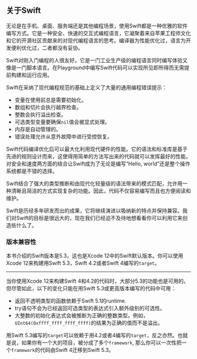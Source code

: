 ## 关于Swift


无论是在手机、桌面、服务端还是其他编程场景，使用Swift都是一种优雅的软件编写方式。它是一种安全、快速的交互式编程语言，它凝聚着来自苹果工程师文化和它的开源社区贡献来的对现代编程语言的思考。编译器为性能优化过，语言为开发便利优化过，二者都没有妥协。

Swift对刚入门编程的人很友好。它是一门工业生产级的编程语言同时编写体验又像是一门脚本语言。在Playground中编写Swift代码可以实现所见即所得而无需提前构建和运行应用。

Swift在采纳了现代编程规范的基础上定义了大量的通用编程错误提示：
+ 变量在使用前总是需要初始化。
+ 数组和切片会执行越界检查。
+ 整数会执行溢出检查。
+ 可选类型变量要确保`nil`值会被显式处理。
+ 内存是自动管理的。
+ 错误处理允许从意外故障中进行受控恢复。

Swift代码编译优化后可以最大化利用现代硬件的性能。它的语法和标准库是基于先进的规则设计而来，这使得用简单的方法写出来的代码就可以发挥最好的性能。对安全和速度两方面的结合让Swift成为了无论是编写“Hello, world”还是整个操作系统都是不错的选择。

Swift结合了强大的类型推断和由现代化轻量级的语法带来的模式匹配，允许用一种清晰且简洁的方式实现复杂的功能。因此，代码不仅容易编写而且也方便阅读和维护。

Swift是历经多年研发而出的成果，它将继续演进以吸纳新的特点并保持兼容。我们对Swift的目标是很远大的，现在我们已经迫不及待地想看看你可以利用它来创造些什么了。


### 版本兼容性

本书介绍的Swift版本是5.3，这也是Xcode 12中的Swift默认版本。你可以使用Xcode 12来构建用Swift 5.3，Swift 4.2或者Swift 4编写的`target`。

***
当你使用Xcode 12来构建Swift 4和4.2的代码时，大部分5.3的功能也是可用的。但尽管如此，以下的变化只能在用Swift 5.3或更高版本编写的代码中可用：
+ 返回不透明类型的函数依赖于Swift 5.1的runtime.
+ try语句不会为已经返回可选类型的表达式引入额外级别的可选性。
+ 大整数的初始化表达式会被推断为正确的整数类型。例如，`UInt64(0xffff_ffff_ffff_ffff)`的结果为正确的值而不是溢出。

用Swift 5.3编写的`target`可以依赖于用4.2或者4编写的`target`，反之亦然。也就是说，如果你有一个大的项目，被分成了多个`framework`, 那么你可以一次性把一个`framework`的代码由Swift 4迁移到Swift 5.3。